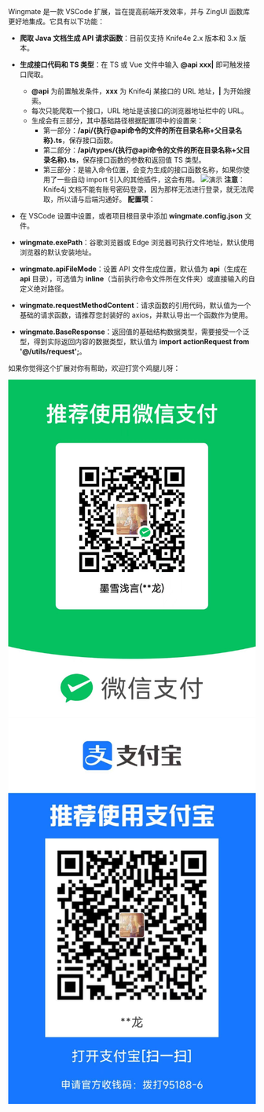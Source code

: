 Wingmate 是一款 VSCode 扩展，旨在提高前端开发效率，并与 ZingUI 函数库更好地集成。它具有以下功能：

- **爬取 Java 文档生成 API 请求函数**：目前仅支持 Knife4e 2.x 版本和 3.x 版本。
- **生成接口代码和 TS 类型**：在 TS 或 Vue 文件中输入 **@api xxx|** 即可触发接口爬取。
   - **@api** 为前置触发条件，**xxx** 为 Knife4j 某接口的 URL 地址，**|** 为开始搜索。
   - 每次只能爬取一个接口，URL 地址是该接口的浏览器地址栏中的 URL。
   - 生成会有三部分，其中基础路径根据配置项中的设置来：
      - 第一部分：**/api/{执行@api命令的文件的所在目录名称+父目录名称}.ts**，保存接口函数。
      - 第二部分：**/api/types/{执行@api命令的文件的所在目录名称+父目录名称}.ts**，保存接口函数的参数和返回值 TS 类型。
      - 第三部分：是输入命令位置，会变为生成的接口函数名称，如果你使用了一些自动 import 引入的其他插件，这会有用。
![演示](./demo.gif)
**注意**：Knife4j 文档不能有账号密码登录，因为那样无法进行登录，就无法爬取，所以请与后端沟通好。
**配置项**：

- 在 VSCode 设置中设置，或者项目根目录中添加 **wingmate.config.json** 文件。
- **wingmate.exePath**：谷歌浏览器或 Edge 浏览器可执行文件地址，默认使用浏览器的默认安装地址。
- **wingmate.apiFileMode**：设置 API 文件生成位置，默认值为 **api**（生成在 **api** 目录），可选值为 **inline**（当前执行命令文件所在文件夹）或直接输入的自定义绝对路径。
- **wingmate.requestMethodContent**：请求函数的引用代码，默认值为一个基础的请求函数，请推荐您封装好的 axios，并默认导出一个函数作为使用。
- **wingmate.BaseResponse**：返回值的基础结构数据类型，需要接受一个泛型，得到实际返回内容的数据类型，默认值为 **import actionRequest from '@/utils/request';**。

如果你觉得这个扩展对你有帮助，欢迎打赏个鸡腿儿呀：

![收款码](./skm.jpg)
![收款码](./skm2.jpg)
